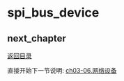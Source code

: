 # spi_bus_device

## next_chapter

[返回目录](./SUMMARY.md)

直接开始下一节说明: [ch03-06.网络设备](./ch03-06.net_device.md)